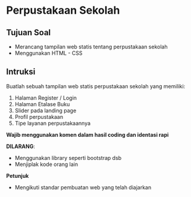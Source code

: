 # Perpustakaan Sekolah

## Tujuan Soal

* Merancang tampilan web statis tentang perpustakaan sekolah
* Menggunakan HTML - CSS

## Intruksi

Buatlah sebuah tampilan web statis perpustakaan sekolah yang memiliki:

1. Halaman Register / Login
2. Halaman Etalase Buku
3. Slider pada landing page
4. Profil perpustakaan 
5. Tipe layanan perpustakaannya

**Wajib menggunakan komen dalam hasil coding dan identasi rapi**

**DILARANG**:
- Menggunakan library seperti bootstrap dsb
- Menjiplak kode orang lain

**Petunjuk**
- Mengikuti standar pembuatan web yang telah diajarkan